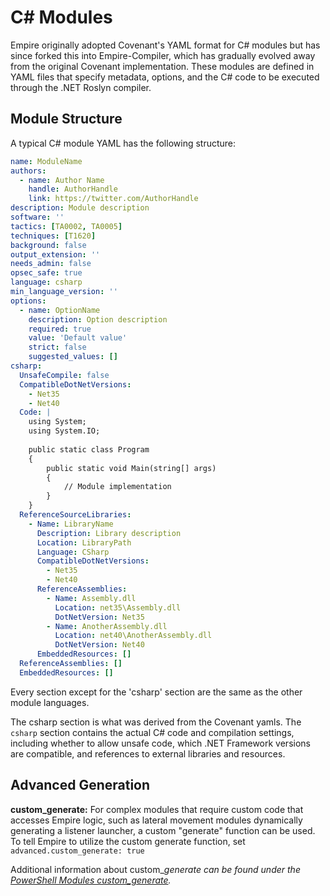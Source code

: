 # C# Modules

Empire originally adopted Covenant's YAML format for C# modules but has since forked this into Empire-Compiler, which has gradually evolved away from the original Covenant implementation. These modules are defined in YAML files that specify metadata, options, and the C# code to be executed through the .NET Roslyn compiler.

## Module Structure

A typical C# module YAML has the following structure:

```yaml
name: ModuleName
authors:
  - name: Author Name
    handle: AuthorHandle
    link: https://twitter.com/AuthorHandle
description: Module description
software: ''
tactics: [TA0002, TA0005]
techniques: [T1620]
background: false
output_extension: ''
needs_admin: false
opsec_safe: true
language: csharp
min_language_version: ''
options:
  - name: OptionName
    description: Option description
    required: true
    value: 'Default value'
    strict: false
    suggested_values: []
csharp:
  UnsafeCompile: false
  CompatibleDotNetVersions:
    - Net35
    - Net40
  Code: |
    using System;
    using System.IO;
    
    public static class Program
    {
        public static void Main(string[] args)
        {
            // Module implementation
        }
    }
  ReferenceSourceLibraries:
    - Name: LibraryName
      Description: Library description
      Location: LibraryPath
      Language: CSharp
      CompatibleDotNetVersions:
        - Net35
        - Net40
      ReferenceAssemblies:
        - Name: Assembly.dll
          Location: net35\Assembly.dll
          DotNetVersion: Net35
        - Name: AnotherAssembly.dll
          Location: net40\AnotherAssembly.dll
          DotNetVersion: Net40
      EmbeddedResources: []
  ReferenceAssemblies: []
  EmbeddedResources: []
```

Every section except for the 'csharp' section are the same as the other module languages.

The csharp section is what was derived from the Covenant yamls. The `csharp` section contains the actual C# code and compilation settings, including whether to allow unsafe code, which .NET Framework versions are compatible, and references to external libraries and resources.

## Advanced Generation

**custom\_generate:** For complex modules that require custom code that accesses Empire logic, such as lateral movement modules dynamically generating a listener launcher, a custom "generate" function can be used. To tell Empire to utilize the custom generate function, set `advanced.custom_generate: true`

Additional information about custom\__generate can be found under the_ [_PowerShell Modules custom\_generate_](https://bc-security.gitbook.io/empire-wiki/module-development/PowerShell-Modules#advanced)_._